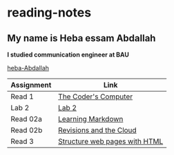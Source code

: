 # reading-notes

## My name is Heba essam Abdallah

**I studied communication engineer at BAU**

[heba-Abdallah](https://github.com/heba-Abdallah)

| Assignment    | Link |
| ----------- | ----------- |
| Read 1      | [The Coder's Computer](read1.md)          |
| Lab 2       | [Lab 2](lab02.md)                         |
| Read 02a    | [Learning Markdown](read02a.md)             |
| Read 02b    | [Revisions and the Cloud](read02b.md)       |
|Read 3       | [Structure web pages with HTML](read3.md) |
